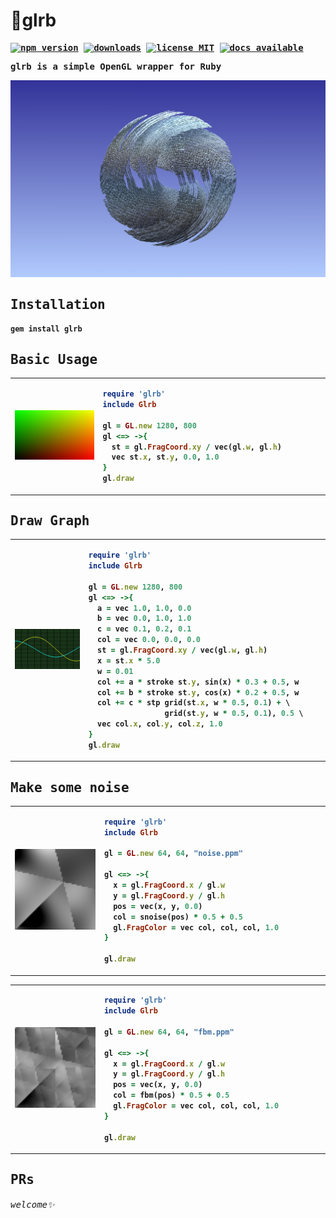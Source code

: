 # 🌁glrb

<strong>
<samp>

<p align="center">

[![ npm version ](https://img.shields.io/gem/v/glrb?style=flat&colorA=000&colorB=000)](https://rubygems.org/gems/glrb)
[![ downloads ](https://img.shields.io/gem/dt/glrb.svg?style=flat&colorA=000&colorB=000)](https://rubygems.org/gems/glrb)
[![ license MIT ](https://img.shields.io/github/license/tseijp/glrb?style=flat&colorA=000&colorB=000)](https://github.com/tseijp/glre)
[![ docs available ](https://img.shields.io/badge/docs-available-000.svg?style=flat&colorA=000)](https://tsei.jp)

glrb is a simple OpenGL wrapper for Ruby

</p>
<p align="center" valign="top">
  <a href="https://github.com/tseijp/glrb/blob/main/examples/demo/demo.rb">
    <img alt="🌁" src="https://raw.githubusercontent.com/tseijp/glrb/main/examples/demo/demo.png"></img>
  </a>
</p>

## Installation

```ruby
gem install glrb
```

## Basic Usage

<table>
<td width="256px">
<a href="https://github.com/tseijp/glrb/blob/main/examples/demo/basic.rb">
  <img alt=" " src="https://raw.githubusercontent.com/tseijp/glrb/main/examples/demo/basic.png"></img>
</a>
</td>
<td width="414px">

```ruby
require 'glrb'
include Glrb

gl = GL.new 1280, 800
gl <=> ->{
  st = gl.FragCoord.xy / vec(gl.w, gl.h)
  vec st.x, st.y, 0.0, 1.0
}
gl.draw
```

</td>
</table>

## Draw Graph

<table>
<td width="256px">
<a href="https://github.com/tseijp/glrb/blob/main/examples/demo/graph.rb">
  <img alt=" " src="https://raw.githubusercontent.com/tseijp/glrb/main/examples/demo/graph.png"></img>
</a>
</td>
<td width="414px">

```rb
require 'glrb'
include Glrb

gl = GL.new 1280, 800
gl <=> ->{
  a = vec 1.0, 1.0, 0.0
  b = vec 0.0, 1.0, 1.0
  c = vec 0.1, 0.2, 0.1
  col = vec 0.0, 0.0, 0.0
  st = gl.FragCoord.xy / vec(gl.w, gl.h)
  x = st.x * 5.0
  w = 0.01
  col += a * stroke st.y, sin(x) * 0.3 + 0.5, w
  col += b * stroke st.y, cos(x) * 0.2 + 0.5, w
  col += c * stp grid(st.x, w * 0.5, 0.1) + \
                 grid(st.y, w * 0.5, 0.1), 0.5 \
  vec col.x, col.y, col.z, 1.0
}
gl.draw
```

</td>
</table>

## Make some noise

<table>
<td width="256px">
<a href="https://github.com/tseijp/glrb/blob/main/examples/demo/noise.rb">
  <img width="256px" alt=" " src="https://raw.githubusercontent.com/tseijp/glrb/main/examples/demo/noise.png"></img>
</a>
</td>
<td width="414px">

```rb
require 'glrb'
include Glrb

gl = GL.new 64, 64, "noise.ppm"

gl <=> ->{
  x = gl.FragCoord.x / gl.w
  y = gl.FragCoord.y / gl.h
  pos = vec(x, y, 0.0)
  col = snoise(pos) * 0.5 + 0.5
  gl.FragColor = vec col, col, col, 1.0
}

gl.draw
```

</td>
</table>

<table>
<td width="256px">
<a href="https://github.com/tseijp/glrb/blob/main/examples/demo/fbm.rb">
  <img width="256px" alt=" " src="https://raw.githubusercontent.com/tseijp/glrb/main/examples/demo/fbm.png"></img>
</a>
</td>
<td width="414px">

```rb
require 'glrb'
include Glrb

gl = GL.new 64, 64, "fbm.ppm"

gl <=> ->{
  x = gl.FragCoord.x / gl.w
  y = gl.FragCoord.y / gl.h
  pos = vec(x, y, 0.0)
  col = fbm(pos) * 0.5 + 0.5
  gl.FragColor = vec col, col, col, 1.0
}

gl.draw
```

</td>
</table>

## PRs

###### welcome✨

</samp>
</strong>
